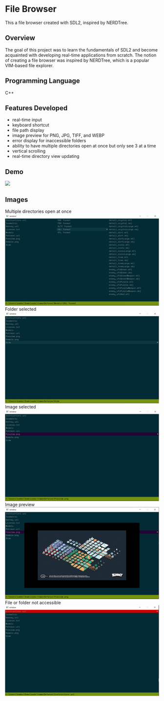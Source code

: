 # File Browser

This a file browser created with SDL2, inspired by NERDTree.

## Overview

The goal of this project was to learn the fundamentals of SDL2 and become acquainted with developing real-time applications from scratch. The notion of creating a file browser was inspired by NERDTree, which is a popular VIM-based file explorer.

## Programming Language

C++

## Features Developed

-   real-time input
-   keyboard shortcut
-   file path display
-   image preview for PNG, JPG, TIFF, and WEBP
-   error display for inaccessible folders
-   ability to have multiple directories open at once but only see 3 at a time
-   vertical scrolling
-   real-time directory view updating

## Demo

<img src="demo/demo.gif">

## Images

<figcaption>Multiple directories open at once</figcaption>
<img src="demo/multiple_dirs_open.PNG">

<figcaption>Folder selected</figcaption>
<img src="demo/folder.PNG">

<figcaption>Image selected</figcaption>
<img src="demo/img-selected.PNG">

<figcaption>Image preview</figcaption>
<img src="demo/img_preview.PNG">

<figcaption>File or folder not accessible</figcaption>
<img src="demo/error.PNG">
